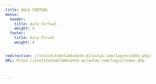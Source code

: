 ```yaml
---
title: AULA VIRTUAL
menus:
  header:
    title: Aula Virtual
    weight: 4
  footer:
    title: Aula Virual
    weight: 4


redirection: //institutodelambiente.milaulas.com/login/index.php/
URL: https://institutodelambiente.milaulas.com/login/index.php



---
```

